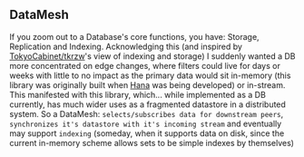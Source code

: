 DataMesh
--------
If you zoom out to a Database's core functions, you have: Storage, Replication and Indexing. Acknowledging this (and inspired by [TokyoCabinet/tkrzw](https://en.wikipedia.org/wiki/Tkrzw)'s view of indexing and storage) I suddenly wanted a DB more concentrated on edge changes, where filters could live for days or weeks with little to no impact as the primary data would sit in-memory (this library was originally built when [Hana](https://en.wikipedia.org/wiki/SAP_HANA) was being developed) or in-stream. This manifested with this library, which... while implemented as a DB currently, has much wider uses as a fragmented datastore in a distributed system. So a DataMesh: `selects/subscribes data for downstream peers`, `synchronizes it's datastore with it's incoming stream` and eventually may support `indexing` (someday, when it supports data on disk, since the current in-memory scheme allows sets to be simple indexes by themselves)

